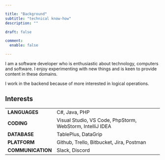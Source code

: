 ```yaml
---

title: "Background"
subtitle: "technical know-how"
description: ""

draft: false

comment:
  enable: false

---
```


I am a software developer who is enthusiastic about technology, computers and software. I enjoy experimenting with new things and is keen to provide content in these domains.

I work in the backend because of more interested in logical operations.

## Interests

|                   |                                                           |
|-------------------|-----------------------------------------------------------|
| **LANGUAGES**     | C#, Java, PHP                                             |
| **CODING**        | Visual Studio, VS Code, PhpStorm, WebStorm, IntelliJ IDEA |
| **DATABASE**      | TablePlus, DataGrip                                       |
| **PLATFORM**      | Github, Trello, Bitbucket, Jira, Postman                  |
| **COMMUNICATION** | Slack, Discord                                            |
